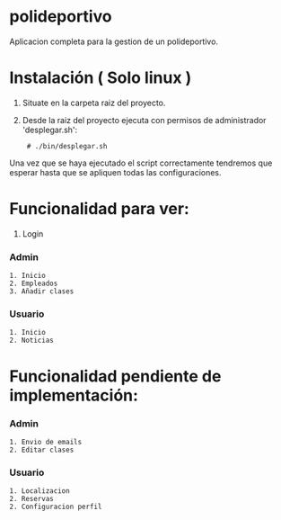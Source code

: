 # polideportivo
Aplicacion completa para la gestion de un polideportivo.

# Instalación ( Solo linux )
	
1. Situate en la carpeta raiz del proyecto.
2. Desde la raiz del proyecto ejecuta con permisos de administrador 'desplegar.sh':
		
		# ./bin/desplegar.sh

Una vez que se haya ejecutado el script correctamente tendremos 
que esperar hasta que se apliquen todas las configuraciones.
	

# Funcionalidad para ver:

1. Login

### Admin
	1. Inicio
	2. Empleados
	3. Añadir clases

### Usuario
	1. Inicio
	2. Noticias

# Funcionalidad pendiente de implementación:

### Admin
	1. Envio de emails
	2. Editar clases

### Usuario
	1. Localizacion
	2. Reservas
	2. Configuracion perfil


